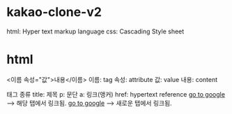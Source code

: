 # kakao-clone-v2

html: Hyper text markup language
css: Cascading Style sheet

# html

<이름 속성="값">내용</이름>
이름: tag
속성: attribute
값: value
내용: content

태그 종류
title: 제목
p: 문단
a: 링크(앵커) href: hypertext reference
<a href='http://www.google.com' target="_blank">go to google</a> --> 해당 탭에서 링크됨.
<a href='http://www.google.com'>go to google</a> --> 새로운 탭에서 링크됨.
